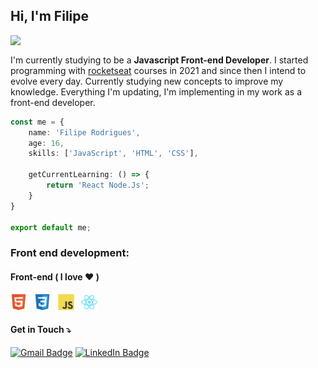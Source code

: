 ## Hi, I'm Filipe 
<img  src="https://img.shields.io/github/followers/filipedev8.svg?style=social&label=Follow&maxAge=2592000" align="left" /> <br/>

I'm currently studying to be a **Javascript Front-end Developer**. I started programming with <a href="https://www.rocketseat.com.br">rocketseat</a> courses in 2021 and since then I intend to evolve every day.
Currently studying new concepts to improve my knowledge. Everything I'm updating, I'm implementing in my work as a front-end developer.


```typescript
const me = {
    name: 'Filipe Rodrigues',
    age: 16,
    skills: ['JavaScript', 'HTML', 'CSS'],
    
    getCurrentLearning: () => {
        return 'React Node.Js';
    }
}

export default me;
```

### Front end development: <br>
#### Front-end ( I love ❤️ )
<img height="26" alt="HTML" src="https://raw.githubusercontent.com/devicons/devicon/master/icons/html5/html5-original.svg"> &nbsp;
<img height="26" alt="CSS" src="https://raw.githubusercontent.com/devicons/devicon/master/icons/css3/css3-original.svg"> &nbsp;
<img height="26" alt="Javascript" src="https://raw.githubusercontent.com/devicons/devicon/master/icons/javascript/javascript-original.svg"> &nbsp;
<img height="26" alt="React" src="https://raw.githubusercontent.com/devicons/devicon/master/icons/react/react-original.svg"> &nbsp;

#### Get in Touch ⤵️

[![Gmail Badge](https://img.shields.io/badge/GMAIL-%23DC322F.svg?&style=for-the-badge&logo=gmail&logoColor=white)](mailto:eulerfilipe8@gmail.com)
[![LinkedIn Badge](https://img.shields.io/badge/LinkedIn-0077B5?style=for-the-badge&logo=linkedin&logoColor=white)](https://www.linkedin.com/in/eulerfilipe/)
